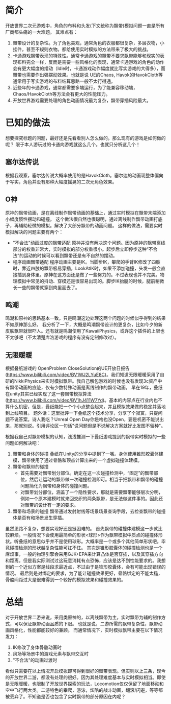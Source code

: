 
# 简介
开放世界二次元游戏中，角色的布料和头发(下文统称为飘带)模拟问题一直是所有厂商都头痛的一大难题。
其难点有：
1. 飘带设计的复杂性。为了角色美观，通常角色的衣服都很复杂，多层衣物，小挂件，甚至不规则衣物。都给使用实时模拟的方法带来了极大的挑战。
2. 卡通游戏飘带表现的特殊性。通常卡通游戏的飘带不要求飘带能够和现实的表现布料完全一样，反而是需要一些风格化的表现，通常卡通游戏的角色的动作会有更大幅度的摆动（Idle时，卡通游戏动作幅度就比写实游戏的大得多），而飘带也需要作出强摆动效果。也就是说 UE的Chaos, Havok的HavokCloth等通常用于写实游戏的布料结算思路一般不太行得通。
3. 近些年的卡通游戏，通常都需要多端运行，为了能兼容移动端，Chaos/HavokCloth等方法会有更大的性能压力。
4. 开放世界游戏需要处理的角色动画情况最为复杂，飘带穿插风险最大。

# 已知的做法
想要探究标题的问题，最好还是先看看别人怎么做的。那么现有的游戏是如何做的呢？
限于本人游玩过的卡通向游戏就这么几个。也就只分析这几个！
## 塞尔达传说
根据我观察，塞尔达传说大概率使用的是HavokCloth。塞尔达的动画现整体偏向于写实，角色并没有那种大幅度摇晃的二次元角色效果。

## O神
原神的飘带动画，是在离线制作飘带动画的基础上，通过实时模拟在飘带末端添加小幅度惯性摆动和碰撞。
这个做法很自然也很聪明，通过离线制作飘带动画打底子，再辅助轻微的模拟。解决了大部分飘带的动画问题。
这样的做法，需要实时模拟解决的问题主要有两个：
 - "不合法"动画过度的飘带适配
 原神并没有解决这个问题。因为原神的飘带离线部分的权重非常大，实时模拟的部分权重很小。起步后立即停步这种“不合法”的运动的时候可以看到飘带还是有不自然的摆动。
 - 程序动画飘带适配
 程序动画主要是IK。当脚步IK，攀爬的手臂IK修改了四肢时，靠近四肢的飘带极易穿插，LookAtIK时，如果不添加碰撞，头发一般会直接插到身体里。原神在这方面还是做了一些努力的。不过表现也并不完美。物理模拟中常见的抖动、穿模还是很容易出现的。脚步IK抬腿的时候，腿前稍微长一些的飘带就穿到肉里面去了。


## 鸣潮
鸣潮和原神的思路基本一致。只是鸣潮这边处理这两个问题的时候似乎得到的结果不如原神那么好。
我分析了一下，大概是鸣潮飘带设计的更复杂，比如今夕的新皮肤飘带就很吓人。还有就是鸣潮使用了KawaiiPhysics，或许这个插件的上限也不太够吧（不太清楚库洛游戏的程序有没有定制修改过）。

## 无限暖暖
根据叠纸游戏的 OpenProblem CloseSolution的UE开放日报告(https://www.bilibili.com/video/BV1WJ2LYuE8C)。我们知道无限暖暖采用了自研的NikkiPhysics来实时模拟飘带。我自己解包游戏的时候也没有发现3c资产中有飘带动画的痕迹，仅有少数特殊动画是离线制作的飘带动画。
早在19年，叠纸在unity其实已经实现了这一套飘带模拟算法(https://www.bilibili.com/video/BV1hJ411W7Yd)。基本的内容点在行业内也不算什么机密，但是，叠纸能把一个个小点整合起来，并且模拟效果做的稳定并落地到上线项目。
题外话：这里批评一下叠纸这个技术分享，分享了个寂寞，只提问题不说答案。诗人我吃？Unreal Open Day你是啥也没Open，要是机密不能说出来，那就别说。引用评论区一句话"说问题但是不说解决方案就好比发图不留种"。

根据我自己对飘带模拟的认知，浅浅推测一下叠纸游戏提到的飘带实时模拟的一些问题如何解决吧：
1. 飘带和身体的碰撞
叠纸在Unity的分享中提到了一嘴。身体使用锥形胶囊体建模，飘带使用了通过骨骼和顶点计算出来的一个虚拟碰撞体建模。
2. 飘带和飘带的碰撞
    - 首先需要对飘带划分部位。确定在这一次碰撞检测中，“固定”的飘带部位，然后让运动的飘带做一次碰撞检测即可。相当于把飘带和飘带的碰撞问题简化为飘带和身体的碰撞问题。
    - 对飘带划分部位，涵盖了一个隐性要求，那就是需要飘带能够层次分明，例如一个原本建模时就来回交织的两条飘带，是无法做这件事的。因此还对飘带的设计有一定的要求。
3. 飘带和场景的碰撞
飘带通过发射射线等场景场景查询手段，去检查飘带的碰撞体是否有和场景发生穿插。


虽然思路不复杂，想要实现好还是挺困难的。
首先飘带的碰撞体建模这一步就比较麻烦。一般情况下会使用最简单的形状<球形>作为飘带模拟中质点的碰撞体形状。听叠纸的意思似乎并不是使用球形。大概率是一个或多个其他简单形状吧。毕竟碰撞检测的形状越复杂性能可扛不住。
其次是锥形胶囊体的碰撞检测也是一个麻烦事，一般的物理引擎会采用GJK+EPA来计算凸体是否穿插，以及其穿插方向和距离。但是我实际测试过这玩意消耗有点恐怖，应该是达不到性能要求的。我想到的一个近似方案是线段求最近点，不过由于是锥形胶囊体，会有可能出现错误的情况。
最后则是对绑定的要求，为了能让碰撞效果更好，骨骼绑定的不能太糙，骨骼间距过大是很难得到一个较好的模拟效果和碰撞效果的。

# 总结
对于开放世界二游来说，采用类原神的，以离线飘带为主，实时飘带为辅的制作方式，可以保证飘带动画品质的下限。
也就是说，二游所需的飘带复杂性，飘带动画风格化，性能都能较好的兼顾。
而通常情况下，实时模拟飘带主要在以下情况发力：
1. IK修改了身体骨骼动画时
2. 风场等场景中的游戏元素与飘带交互时
3. "不合法"的动画过渡时

看似只需要在以上情况开启模拟即可得到很好的飘带表现。但实则以上三条，现今的开放世界二游，都没有处理的很好。因为其处理难度基本与实时模拟相当。即使是无限暖暖，也限制了开放世界探索的玩法，Locomotion仅仅保留了地面移动和空中飞行两大类。二游特色的攀爬，游泳，炫酷的战斗动画，翻滚/闪避，等等都被丢弃了。不知道是否也包含了实时飘带的部分原因在内呢？




